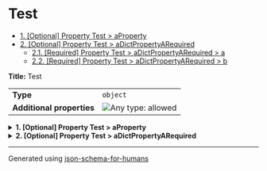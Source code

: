 # Test

- [1. [Optional] Property Test > aProperty](#aProperty)
- [2. [Optional] Property Test > aDictPropertyARequired](#aDictPropertyARequired)
  - [2.1. [Required] Property Test > aDictPropertyARequired > a](#aDictPropertyARequired_a)
  - [2.2. [Required] Property Test > aDictPropertyARequired > b](#aDictPropertyARequired_b)

**Title:** Test

|                           |                                                                             |
| ------------------------- | --------------------------------------------------------------------------- |
| **Type**                  | `object`                                                                    |
| **Additional properties** | ![Any type: allowed](https://img.shields.io/badge/Any%20type-allowed-green) |

<details>
<summary>
<strong> <a name="aProperty"></a>1. [Optional] Property Test > aProperty</strong>  

</summary>
<blockquote>

**Title:** Title from definition

|                |                           |
| -------------- | ------------------------- |
| **Type**       | `enum (of string)`        |
| **Default**    | `"Default from property"` |
| **Defined in** | #/definitions/aProperty   |

**Description:** This is the description from the definition

Must be one of:
* "value1"
* "value2"

</blockquote>
</details>

<details>
<summary>
<strong> <a name="aDictPropertyARequired"></a>2. [Optional] Property Test > aDictPropertyARequired</strong>  

</summary>
<blockquote>

|                           |                                                                             |
| ------------------------- | --------------------------------------------------------------------------- |
| **Type**                  | `object`                                                                    |
| **Additional properties** | ![Any type: allowed](https://img.shields.io/badge/Any%20type-allowed-green) |
| **Default**               | `{"a": "a", "b": "b"}`                                                      |
| **Defined in**            | #/definitions/aDictProperty                                                 |

<details>
<summary>
<strong> <a name="aDictPropertyARequired_a"></a>2.1. [Required] Property Test > aDictPropertyARequired > a</strong>  

</summary>
<blockquote>

|          |          |
| -------- | -------- |
| **Type** | `string` |

</blockquote>
</details>

<details>
<summary>
<strong> <a name="aDictPropertyARequired_b"></a>2.2. [Required] Property Test > aDictPropertyARequired > b</strong>  

</summary>
<blockquote>

|          |          |
| -------- | -------- |
| **Type** | `string` |

</blockquote>
</details>

</blockquote>
</details>

----------------------------------------------------------------------------------------------------------------------------
Generated using [json-schema-for-humans](https://github.com/coveooss/json-schema-for-humans)
